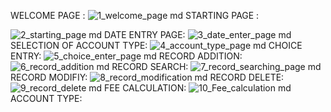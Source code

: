 WELCOME PAGE :
![1_welcome_page md](https://user-images.githubusercontent.com/69463053/95647968-68686400-0af1-11eb-8581-0a1799e03e6e.png)
                                     STARTING PAGE :
                                     
![2_starting_page md](https://user-images.githubusercontent.com/69463053/95648289-b3837680-0af3-11eb-841d-0c2843f6b7bc.png)
DATE ENTRY PAGE:
![3_date_enter_page md](https://user-images.githubusercontent.com/69463053/95669267-817a1f00-0b9c-11eb-8926-4894d063f667.png)
SELECTION OF ACCOUNT TYPE:
![4_account_type_page md](https://user-images.githubusercontent.com/69463053/95669281-c605ba80-0b9c-11eb-96a3-5235b223addf.png)
CHOICE ENTRY:
![5_choice_enter_page md](https://user-images.githubusercontent.com/69463053/95669307-1d0b8f80-0b9d-11eb-91ea-e279b02a774b.png)
RECORD ADDITION:
![6_record_addition md](https://user-images.githubusercontent.com/69463053/95669332-6825a280-0b9d-11eb-83ea-dd9d3930010b.png)
RECORD SEARCH:
![7_record_searching_page md](https://user-images.githubusercontent.com/69463053/95669348-90ad9c80-0b9d-11eb-8131-1b7331071188.png)
RECORD MODIFIY:
![8_record_modification md](https://user-images.githubusercontent.com/69463053/95669368-c2266800-0b9d-11eb-8038-7dee9b6bd727.png)
RECORD DELETE:
![9_record_delete md](https://user-images.githubusercontent.com/69463053/95669371-ca7ea300-0b9d-11eb-85f8-5ca005908d1c.png)
FEE CALCULATION:
![10_Fee_calculation md](https://user-images.githubusercontent.com/69463053/95669377-d23e4780-0b9d-11eb-8bcd-6164679007c4.png)
ACCOUNT TYPE:






